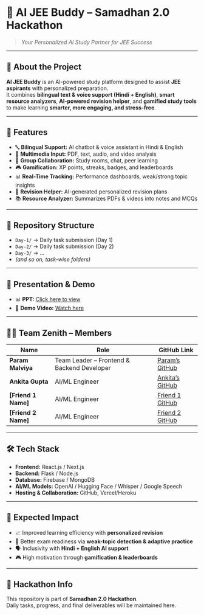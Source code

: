 # 🚀 AI JEE Buddy – Samadhan 2.0 Hackathon  

> *Your Personalized AI Study Partner for JEE Success*  

---

## 📌 About the Project  
**AI JEE Buddy** is an AI-powered study platform designed to assist **JEE aspirants** with personalized preparation.  
It combines **bilingual text & voice support (Hindi + English)**, **smart resource analyzers**, **AI-powered revision helper**, and **gamified study tools** to make learning **smarter, more engaging, and stress-free**.  

---

## 🎯 Features  
- 🔤 **Bilingual Support:** AI chatbot & voice assistant in Hindi & English  
- 📄 **Multimedia Input:** PDF, text, audio, and video analysis  
- 👥 **Group Collaboration:** Study rooms, chat, peer learning  
- 🎮 **Gamification:** XP points, streaks, badges, and leaderboards  
- 📊 **Real-Time Tracking:** Performance dashboards, weak/strong topic insights  
- 📝 **Revision Helper:** AI-generated personalized revision plans  
- 📚 **Resource Analyzer:** Summarizes PDFs & videos into notes and MCQs  

---

## 📂 Repository Structure  
- `Day-1/` → Daily task submission (Day 1)  
- `Day-2/` → Daily task submission (Day 2)  
- `Day-3/` → …  
- *(and so on, task-wise folders)*  

---

## 📑 Presentation & Demo  
- 📊 **PPT:** [Click here to view](./samadhan2.0.pptx)  
- 🎥 **Demo Video:** [Watch here](YOUR_VIDEO_LINK)  

---

## 👨‍💻 Team Zenith – Members  

| Name            | Role                         | GitHub Link |
|-----------------|------------------------------|-------------|
| **Param Malviya** | Team Leader – Frontend & Backend Developer | [Param’s GitHub](YOUR_GITHUB_LINK) |
| **Ankita Gupta**  | AI/ML Engineer | [Ankita’s GitHub](https://github.com/ankita34359) |
| **[Friend 1 Name]** | AI/ML Engineer | [Friend 1 GitHub](FRIEND1_REPO_LINK) |
| **[Friend 2 Name]** | AI/ML Engineer | [Friend 2 GitHub](FRIEND2_REPO_LINK) |

---

## 🛠 Tech Stack  
- **Frontend:** React.js / Next.js  
- **Backend:** Flask / Node.js  
- **Database:** Firebase / MongoDB  
- **AI/ML Models:** OpenAI / Hugging Face / Whisper / Google Speech  
- **Hosting & Collaboration:** GitHub, Vercel/Heroku  

---

## 🌟 Expected Impact  
- 📈 Improved learning efficiency with **personalized revision**  
- 🎯 Better exam readiness via **weak-topic detection & adaptive practice**  
- 🗣️ Inclusivity with **Hindi + English AI support**  
- 🎮 High motivation through **gamification & leaderboards**  

---

## 📌 Hackathon Info  
This repository is part of **Samadhan 2.0 Hackathon**.  
Daily tasks, progress, and final deliverables will be maintained here.  

